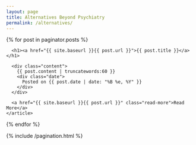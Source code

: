 ```yaml
---
layout: page
title: Alternatives Beyond Psychiatry
permalink: /alternatives/
---
```


<div class="posts">
  {% for post in paginator.posts %}
    <article class="post">    
      
      <h1><a href="{{ site.baseurl }}{{ post.url }}">{{ post.title }}</a></h1>

      <div class="content">
        {{ post.content | truncatewords:60 }}
        <div class="date">
          Posted on {{ post.date | date: "%B %e, %Y" }}
        </div>
      </div>
      
      <a href="{{ site.baseurl }}{{ post.url }}" class="read-more">Read More</a>
    </article>
  {% endfor %}
</div>


{% include /pagination.html %}
